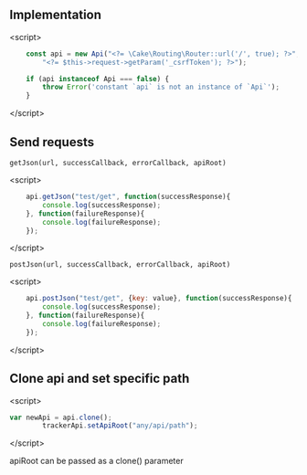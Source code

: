 ## Implementation

\<script>
```js
    const api = new Api("<?= \Cake\Routing\Router::url('/', true); ?>", "api/",
        "<?= $this->request->getParam('_csrfToken'); ?>");

    if (api instanceof Api === false) {
        throw Error('constant `api` is not an instance of `Api`');
    }
```
\</script>

## Send requests 

`getJson(url, successCallback, errorCallback, apiRoot)`

\<script>
```js
    api.getJson("test/get", function(successResponse){
        console.log(successResponse);
    }, function(failureResponse){
        console.log(failureResponse);
    });
```
\</script>

`postJson(url, successCallback, errorCallback, apiRoot)`

\<script>
```js
    api.postJson("test/get", {key: value}, function(successResponse){
        console.log(successResponse);
    }, function(failureResponse){
        console.log(failureResponse);
    });
```
\</script>

## Clone api and set specific path

\<script>
```js
var newApi = api.clone();
        trackerApi.setApiRoot("any/api/path");
```
\</script>

apiRoot can be passed as a clone() parameter
